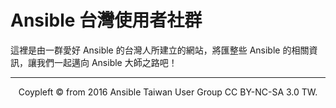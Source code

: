 # Ansible 台灣使用者社群

這裡是由一群愛好 Ansible 的台灣人所建立的網站，將匯整些 Ansible 的相關資訊，讓我們一起邁向 Ansible 大師之路吧！

----

<div style="text-align: center;">
Coypleft © from 2016 Ansible Taiwan User Group CC BY-NC-SA 3.0 TW.
</div>
